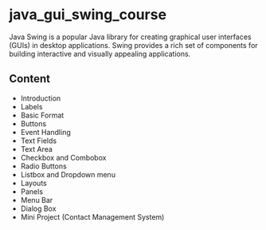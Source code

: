 # java_gui_swing_course
Java Swing is a popular Java library for creating graphical user interfaces (GUIs) in desktop applications. Swing provides a rich set of components for building interactive and visually appealing applications. 

## Content
- Introduction
- Labels
- Basic Format
- Buttons
- Event Handling
- Text Fields
- Text Area
- Checkbox and Combobox
- Radio Buttons
- Listbox and Dropdown menu
- Layouts
- Panels
- Menu Bar
- Dialog Box
- Mini Project (Contact Management System)
